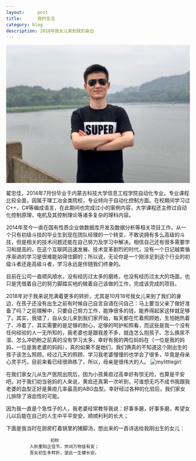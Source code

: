 ```yaml
---
layout:     post
title:      我的生活
category: blog
description: 2018年我女儿来到我的身边
---
```



![zhaizhongjia](images/blog/2018-10-30/zhaizhongjia.jpg)

  翟忠佳，2014年7月份毕业于内蒙古科技大学信息工程学院自动化专业，专业课程比较全面，因属于理工冶金类院校，专业倾向于自动化控制方面。在校期间学习过C++，C#等编成语言，在此期间也完成过小的案例内容，大学课程还主修过自动化控制原理，电机及其控制理论等诸多复杂的理科内容。


 2014年至今一直在国有性质企业做数据库开发及数据分析等相关项目工作，从一个只有初级斗技的毕业生到现在团队经理的一个转变，不敢说拥有多么高级的斗技，但是相关的技术问题还能在自己努力及学习中解决。相信自己还有很多需要学习和提高的，在这个互联网迅速发展、技术变革剧烈的时代，没有一个日记越累循序渐进的学习是很难能站得住脚的；所以说，无论你是一个刚涉足到这个行业的初级斗者还是高级斗者，学习永远是伴随我们终身的。
    
 目前在公司一直顺风顺水，没有经历过太多的磨练，也没有经历过太大的场面，也只是凭借着自己的努力脚踏实地的做着自己该做的工作，完成该完成的项目。
 
 2018年对于我来说充满着更多的转折，尤其是10月18号我女儿来到了我们的身边，在孩子还没有出生之前有时候自己自言自语在问自己：马上要当父亲了做好准备了吗？之前理解中，只要自己努力工作，能挣很多的钱，能养得起家这样就足够了。其实，我错了，自从女儿来到我们家开始，每天都在忙着照顾她，生怕她热着了、冷着了、其实需要的是足够的耐心，足够的呵护和照看，而这些是我一个没有任何经验的人一无所知的，我老婆也是跟我差不多，就连怎么抱孩子、怎么换尿不湿、怎么冲奶粉之前真的没有学习太多，幸好有我的两位妈妈在（一位是我的妈妈，一位是我老婆的妈妈），真的如果不是她们，我们俩真的不知道这个刚出生的孩子该怎么照顾。经过几天的照顾、学习我老婆慢慢的也学会了很多，毕竟是母亲心灵手巧，目前来看已经很熟练了，所以，母亲是很伟大的人。
![mylittlegirl](images/blog/2018-10-31/mylittlegirl.jpeg)
 
 在我们家女儿从生产医院出院后，因为小孩黄疸过高幸好有惊无险，也算是平安吧。对于我们初当爸妈的人来说，黄疸还真第一次听到，可谁想无巧不成书我跟我老婆的血型正好是黄疸几率最高的ABO血型。幸好经过各种的化验后，我们家女儿排除了溶血性的可能。
 
 因为我一直是个急性子的人，我老婆经常教导我说：好事多磨，好事多磨，希望女儿以后能在自己的人生中平平安安，顺顺利利的长大；
 
 下面是我当时在厨房盯着锅里的猪脚汤，想出来的一首诗送给我刚出生的女儿：
 
                     初秋
             入秋重阳正佳节，世间万物皆有变；
             吾女初生多转折，望此一生健长安。
          
 
